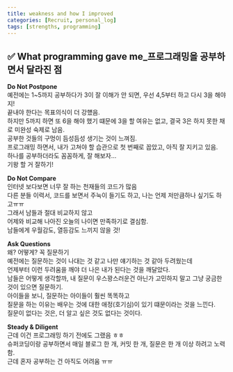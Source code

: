 ```yaml
---
title: weakness and how I improved
categories: [Recruit, personal_log]
tags: [strengths, programming]
---
```


## ✅ What programming gave me\_프로그래밍을 공부하면서 달라진 점

**Do Not Postpone** <br>
예전에는 1~5까지 공부하다가 3이 잘 이해가 안 되면, 우선 4,5부터 하고 다시 3을 해야지! <br>
끝내야 한다는 목표의식이 더 강헀음. <br>
하지만 5까지 하면 또 6을 해야 했기 떄문에 3을 할 여유는 없고, 결국 3은 하지 못한 채로 미완성 숙제로 남음. <br>
공부한 것들의 구멍이 듬성듬성 생기는 것이 느껴짐. <br>
프로그래밍 하면서, 내가 고쳐야 할 습관으로 첫 번째로 꼽았고, 아직 잘 지키고 있음.<br>
하나를 공부하더라도 꼼꼼하게, 잘 해보자... <br>
기왕 할 거 잘하기!<br>

**Do Not Compare** <br>
인터넷 보다보면 너무 잘 하는 천재들의 코드가 많음 <br>
다른 분들 이력서, 코드를 보면서 주눅이 들기도 하고, 나는 언제 저만큼하나 싶기도 하고ㅠㅠ <br>
그래서 남들과 절대 비교하지 않고 <br>
어제와 비교해 나아진 오늘의 나이면 만족하기로 결심함. <br>
남들에게 우월감도, 열등감도 느끼지 않을 것!<br>

**Ask Questions** <br>
왜? 어떻게? 꼭 질문하기 <br>
예전에는 질문하는 것이 나대는 것 같고 나만 얘기하는 것 같아 두려웠는데 <br>
언제부터 이런 두려움을 깨야 더 나은 내가 된다는 것을 깨달았다. <br>
남들은 어떻게 생각할까, 내 질문이 우스꽝스러운건 아닌가 고민하지 말고 그냥 궁금한 것이 있으면 질문하기. <br>
아이들을 보니, 질문하는 아이들이 훨씬 똑똑하고 <br>
질문을 하는 이유는 배우는 것에 대한 애정(호기심)이 있기 떄문이라는 것을 느낀다. <br>
질문이 없다는 것은, 더 알고 싶은 것도 없다는 것이다.<br>

**Steady & Diligent** <br>
근데 이건 프로그래밍 하기 전에도 그랬음 ㅎㅎ <br>
슈퍼코딩이랑 공부하면서 매일 블로그 한 개, 커밋 한 개, 질문은 한 개 이상 하려고 노력함.<br>
근데 혼자 공부하는 건 아직도 어려움 ㅠㅠ<br>

